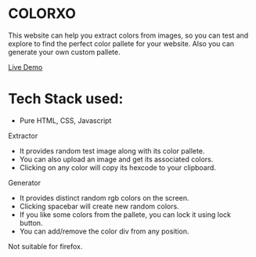 # COLORXO
This website can help you extract colors from images, so you can test and explore to find the perfect color pallete for your website. Also you can generate your own custom 
pallete.

[Live Demo](http://colorxo.surge.sh/)


# Tech Stack used:
- Pure HTML, CSS, Javascript


Extractor
- It provides random test image along with its color pallete. 
- You can also upload an image and get its associated colors.
- Clicking on any color will copy its hexcode to your clipboard.

Generator
- It provides distinct random rgb colors on the screen.
- Clicking spacebar will create new random colors.
- If you like some colors from the pallete, you can lock it using lock button.
- You can add/remove the color div from any position.

Not suitable for firefox.
